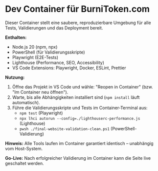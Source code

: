 # Dev Container für BurniToken.com

Dieser Container stellt eine saubere, reproduzierbare Umgebung für alle Tests, Validierungen und das Deployment bereit.

**Enthalten:**
- Node.js 20 (npm, npx)
- PowerShell (für Validierungsskripte)
- Playwright (E2E-Tests)
- Lighthouse (Performance, SEO, Accessibility)
- VS Code Extensions: Playwright, Docker, ESLint, Prettier

**Nutzung:**
1. Öffne das Projekt in VS Code und wähle: "Reopen in Container" (bzw. "Im Container neu öffnen").
2. Warte, bis alle Abhängigkeiten installiert sind (`npm install` läuft automatisch).
3. Führe die Validierungsskripte und Tests im Container-Terminal aus:
   - `npm test` (Playwright)
   - `npx lhci autorun --config=./lighthouserc-performance.js` (Lighthouse)
   - `pwsh ./final-website-validation-clean.ps1` (PowerShell-Validierung)

**Hinweis:**
Alle Tools laufen im Container garantiert identisch – unabhängig vom Host-System.

**Go-Live:**
Nach erfolgreicher Validierung im Container kann die Seite live geschaltet werden.
